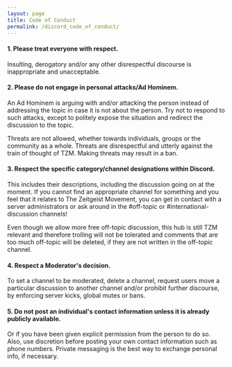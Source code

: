 ```yaml
---
layout: page
title: Code of Conduct
permalink: /discord_code_of_conduct/
---
```


#### 1. Please treat everyone with respect.

Insulting, derogatory and/or any other disrespectful discourse is inappropriate and unacceptable. 

#### 2. Please do not engage in personal attacks/Ad Hominem.

An Ad Hominem is arguing with and/or attacking the person instead of addressing the topic in case it is not about the person. Try not to respond to such attacks, except to politely expose the situation and redirect the discussion to the topic. 

Threats are not allowed, whether towards individuals, groups or the community as a whole. Threats are disrespectful and utterly against the train of thought of TZM. Making threats may result in a ban.

#### 3. Respect the specific category/channel designations within Discord.

This includes their descriptions, including the discussion going on at the moment. If you cannot find an appropriate channel for something and you feel that it relates to The Zeitgeist Movement, you can get in contact with a server administrators or ask around in the #off-topic or #international-discussion channels!

Even though we allow more free off-topic discussion, this hub is still TZM relevant and therefore trolling will not be tolerated and comments that are too much off-topic will be deleted, if they are not written in the off-topic channel.

#### 4. Respect a Moderator's decision.

To set a channel to be moderated, delete a channel, request users move a particular discussion to another channel and/or prohibit further discourse, by enforcing server kicks, global mutes or bans.

#### 5. Do not post an individual's contact information unless it is already publicly available.

Or if you have been given explicit permission from the person to do so. Also, use discretion before posting your own contact information such as phone numbers. Private messaging is the best way to exchange personal info, if necessary.

